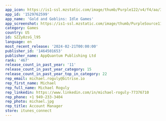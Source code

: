 ```yaml
---
app_icon: https://is1-ssl.mzstatic.com/image/thumb/Purple122/v4/f4/aa/39/f4aa3988-93d7-4f1b-13ea-21f8827b21b2/AppIcon-0-0-1x_U007emarketing-0-7-0-85-220.png/1024x1024bb.png
app_id: '1529762599'
app_name: 'Gold and Goblins: Idle Games'
app_screenshot: https://is1-ssl.mzstatic.com/image/thumb/PurpleSource113/v4/e1/61/91/e1619120-e659-0ad8-d1e9-c056f2e305c5/2b0bb074-c291-4767-ac5f-c639fa5525e5_1_1242x2688_UI.png/1242x2688bb.png
category: Games
country: US
id: SZZy8zsG_l95
language: en
most_recent_release: '2024-02-21T00:00:00'
publisher_id: '1464501653'
publisher_name: AppQuantum Publishing Ltd
rank: '467'
release_count_in_past_year: '11'
release_count_in_past_year_category: 15
release_count_in_past_year_top_in_category: 22
rep_email: michael.roguly@bitrise.io
rep_first_name: Michael
rep_full_name: Michael Roguly
rep_linkedin: https://www.linkedin.com/in/michael-roguly-77376710
rep_phone: +1 949-233-3404
rep_photo: michael.jpg
rep_title: Account Manager
store: itunes_connect
---
```

